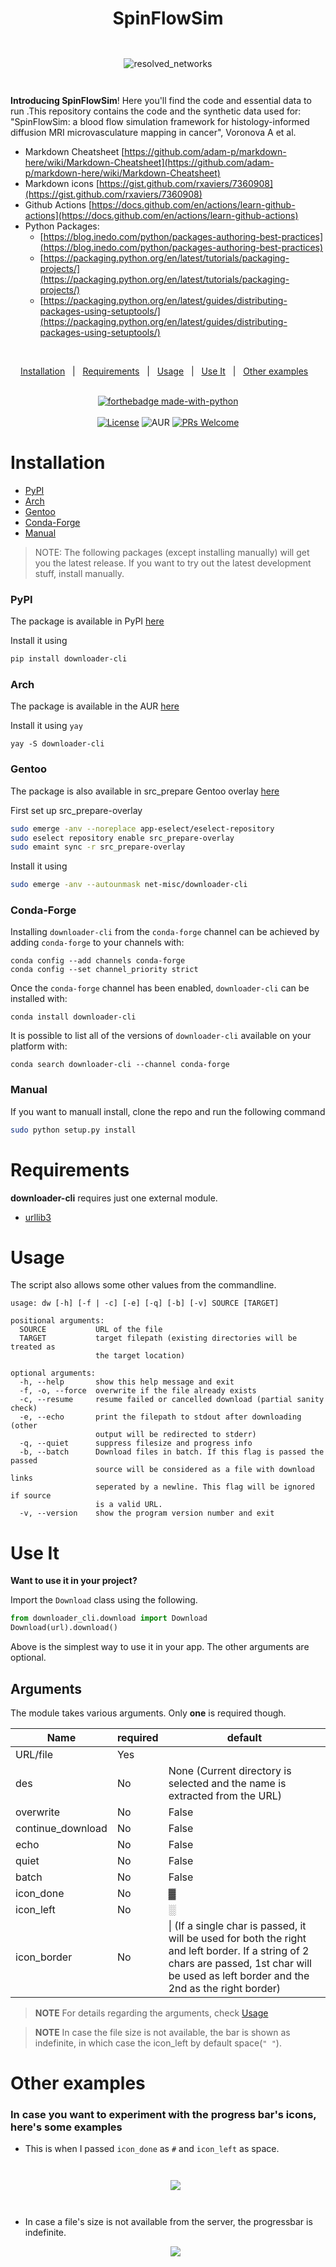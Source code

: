<h1 align="center">SpinFlowSim</h1>

<div align="center" style="padding-top: 2em; padding-bottom: 2em;">
    <img src="[https://github.com/user-attachments/assets/8](https://github.com/user-attachments/assets/89cb3abb-ac3f-4a8c-a460-77a2e754e735)" alt="resolved_networks">
</div>

**Introducing SpinFlowSim**! Here you'll find the code and essential data to run .This repository contains the code and the synthetic data used for: "SpinFlowSim: a blood flow simulation framework for histology-informed diffusion MRI microvasculature mapping in cancer", Voronova A et al. 

- Markdown Cheatsheet [https://github.com/adam-p/markdown-here/wiki/Markdown-Cheatsheet](https://github.com/adam-p/markdown-here/wiki/Markdown-Cheatsheet)
- Markdown icons [https://gist.github.com/rxaviers/7360908](https://gist.github.com/rxaviers/7360908)
- Github Actions [https://docs.github.com/en/actions/learn-github-actions](https://docs.github.com/en/actions/learn-github-actions)
- Python Packages:
  - [https://blog.inedo.com/python/packages-authoring-best-practices](https://blog.inedo.com/python/packages-authoring-best-practices)
  - [https://packaging.python.org/en/latest/tutorials/packaging-projects/](https://packaging.python.org/en/latest/tutorials/packaging-projects/)
  - [https://packaging.python.org/en/latest/guides/distributing-packages-using-setuptools/](https://packaging.python.org/en/latest/guides/distributing-packages-using-setuptools/)

<div align="center">
<br/>





<a href="#installation">Installation</a>&nbsp;&nbsp;&nbsp;|&nbsp;&nbsp;&nbsp;<a href="#requirements">Requirements</a>&nbsp;&nbsp;&nbsp;|&nbsp;&nbsp;&nbsp;<a href="#usage">Usage</a>&nbsp;&nbsp;&nbsp;|&nbsp;&nbsp;&nbsp;<a href="#use-it">Use It</a>&nbsp;&nbsp;&nbsp;|&nbsp;&nbsp;&nbsp;<a href="#other-examples">Other examples</a>&nbsp;&nbsp;&nbsp;
<br/><br/>

[![forthebadge made-with-python](http://ForTheBadge.com/images/badges/made-with-python.svg)](https://www.python.org/)<br/><br/>
[![License](https://img.shields.io/badge/License-MIT-pink.svg?style=for-the-badge)](LICENSE) ![AUR](https://img.shields.io/aur/version/downloader-cli?style=for-the-badge) [![PRs Welcome](https://img.shields.io/badge/PRs-welcome-purple.svg?style=for-the-badge)](http://makeapullrequest.com)

</div>

# Installation

- [PyPI](#pypi)
- [Arch](#arch)
- [Gentoo](#gentoo)
- [Conda-Forge](#conda-forge)
- [Manual](#manual)

>NOTE: The following packages (except installing manually) will get you the latest release. If you want to try out the latest development stuff, install manually.

### PyPI

The package is available in PyPI [here](https://pypi.org/project/downloader-cli/)

Install it using

```sh
pip install downloader-cli
```

### Arch

The package is available in the AUR [here](https://aur.archlinux.org/packages/downloader-cli/)

Install it using `yay`

```console
yay -S downloader-cli
```

### Gentoo

The package is also available in src_prepare Gentoo overlay [here](https://gitlab.com/src_prepare/src_prepare-overlay/-/tree/master/net-misc/downloader-cli/)

First set up src_prepare-overlay

```sh
sudo emerge -anv --noreplace app-eselect/eselect-repository
sudo eselect repository enable src_prepare-overlay
sudo emaint sync -r src_prepare-overlay
```

Install it using

```sh
sudo emerge -anv --autounmask net-misc/downloader-cli
```

### Conda-Forge

Installing `downloader-cli` from the `conda-forge` channel can be achieved by adding `conda-forge` to your channels with:

```
conda config --add channels conda-forge
conda config --set channel_priority strict
```

Once the `conda-forge` channel has been enabled, `downloader-cli` can be installed with:

```
conda install downloader-cli
```

It is possible to list all of the versions of `downloader-cli` available on your platform with:

```
conda search downloader-cli --channel conda-forge
```

### Manual

If you want to manuall install, clone the repo and run the following command

```sh
sudo python setup.py install
```

# Requirements

**downloader-cli** requires just one external module.

- [urllib3](https://pypi.org/project/urllib3/)

# Usage

The script also allows some other values from the commandline.

```console
usage: dw [-h] [-f | -c] [-e] [-q] [-b] [-v] SOURCE [TARGET]

positional arguments:
  SOURCE           URL of the file
  TARGET           target filepath (existing directories will be treated as
                   the target location)

optional arguments:
  -h, --help       show this help message and exit
  -f, -o, --force  overwrite if the file already exists
  -c, --resume     resume failed or cancelled download (partial sanity check)
  -e, --echo       print the filepath to stdout after downloading (other
                   output will be redirected to stderr)
  -q, --quiet      suppress filesize and progress info
  -b, --batch      Download files in batch. If this flag is passed the passed
                   source will be considered as a file with download links
                   seperated by a newline. This flag will be ignored if source
                   is a valid URL.
  -v, --version    show the program version number and exit

```

# Use It

**Want to use it in your project?**

Import the ```Download``` class using the following.

```python
from downloader_cli.download import Download
Download(url).download()
```

Above is the simplest way to use it in your app. The other arguments are optional.

## Arguments

The module takes various arguments. Only **one** is required though.

| Name | required | default |
|------|----------|---------|
| URL/file  | Yes      |         |
| des  | No       | None (Current directory is selected and the name is extracted from the URL)|
| overwrite| No   | False   |
| continue_download| No | False |
| echo | No | False |
| quiet | No | False |
| batch | No | False |
| icon_done| No   | ▓       |
| icon_left| No   | ░       |
| icon_border| No | \| (If a single char is passed, it will be used for both the right and left border. If a string of 2 chars are passed, 1st char will be used as left border and the 2nd as the right border) |

> **NOTE** For details regarding the arguments, check [Usage](#usage)

> **NOTE** In case the file size is not available, the bar is shown as indefinite, in which case the icon_left
by default space(```" "```).

# Other examples

### In case you want to experiment with the progress bar's icons, here's some examples

- This is when I passed ```icon_done``` as ```#``` and ```icon_left``` as space.

  <div align="center" style="padding-top: 2em !important; padding-bottom: 2em; !important">
      <img src=".github/dw_other.gif">
  </div>

- In case a file's size is not available from the server, the progressbar is indefinite.

  <div align="center">
      <img src=".github/indefinite_bar.gif">
  </div>
